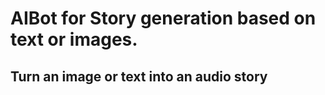 # AIBot for Story generation based on text or images.
Turn an image or text into an audio story
---
